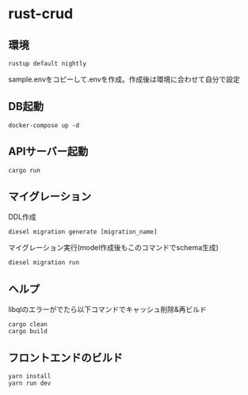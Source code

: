 # rust-crud

## 環境
```
rustup default nightly
```

sample.envをコピーして.envを作成。作成後は環境に合わせて自分で設定

## DB起動
```
docker-compose up -d
```

## APIサーバー起動
```
cargo run
```

## マイグレーション
DDL作成
```
diesel migration generate [migration_name]
```

マイグレーション実行(model作成後もこのコマンドでschema生成)
```
diesel migration run
```

## ヘルプ

libqlのエラーがでたら以下コマンドでキャッシュ削除&再ビルド
```
cargo clean
cargo build
```

## フロントエンドのビルド
```
yarn install
yarn run dev
```
